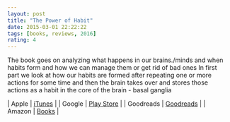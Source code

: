 ```yaml
---
layout: post
title: "The Power of Habit"
date: 2015-03-01 22:22:22
tags: [books, reviews, 2016]
rating: 4
---
```


The book goes on analyzing what happens in our brains./minds and when habits form and how we can manage them or get rid of bad ones
In first part we look at how our habits are formed after repeating one or more actions for some time and then the brain takes over and stores those actions as a habit in the core of the brain -  basal ganglia

| Apple      | [iTunes] |
| Google     | [Play Store] |
| Goodreads  | [Goodreads] |
| Amazon     | [Books] |

[iTunes]: https://itunes.apple.com/us/book/
[Goodreads]: https://www.goodreads.com/book/show/
[Play Store]: https://play.google.com/store/books/details/
[Books]: http://www.amazon.com/
